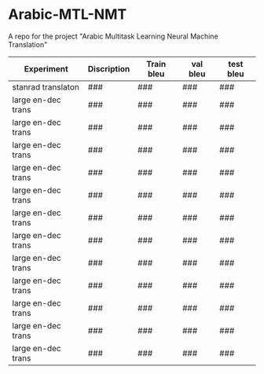 # Arabic-MTL-NMT
A repo for the project "Arabic Multitask Learning Neural Machine Translation"

|      Experiment     |  Discription  |    Train bleu   |   val bleu    |  test bleu  |
|    -------------    | ------------- | -------------   | ------------- | ------------
| stanrad translaton     |      ###      |      ###        |     ###       |   ###       |
| large en-dec trans  |      ###      |      ###        |     ###       |   ###       |
| large en-dec trans  |      ###      |      ###        |     ###       |   ###       |
| large en-dec trans  |      ###      |      ###        |     ###       |   ###       |
| large en-dec trans  |      ###      |      ###        |     ###       |   ###       |
| large en-dec trans  |      ###      |      ###        |     ###       |   ###       |
| large en-dec trans  |      ###      |      ###        |     ###       |   ###       |
| large en-dec trans  |      ###      |      ###        |     ###       |   ###       |
| large en-dec trans  |      ###      |      ###        |     ###       |   ###       |
| large en-dec trans  |      ###      |      ###        |     ###       |   ###       |
| large en-dec trans  |      ###      |      ###        |     ###       |   ###       |
| large en-dec trans  |      ###      |      ###        |     ###       |   ###       |
| large en-dec trans  |      ###      |      ###        |     ###       |   ###       |





